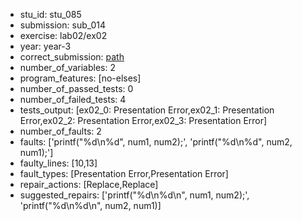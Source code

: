 - stu_id: stu_085	       
- submission: sub_014
- exercise: lab02/ex02
- year: year-3
- correct_submission: [path](https://github.com/pmorvalho/C-Pack-IPAs/blob/main/correct_submissions/year-3/lab02/ex02/ex02-stu_085-sub_015)
- number_of_variables: 2
- program_features: [no-elses] 
- number_of_passed_tests: 0
- number_of_failed_tests: 4
- tests_output: [ex02_0: Presentation Error,ex02_1: Presentation Error,ex02_2: Presentation Error,ex02_3: Presentation Error]
- number_of_faults: 2
- faults: ['printf("%d\n%d", num1, num2);', 'printf("%d\n%d", num2, num1);']
- faulty_lines: [10,13]
- fault_types: [Presentation Error,Presentation Error]
- repair_actions: [Replace,Replace] 
- suggested_repairs: ['printf("%d\n%d\n", num1, num2);', 'printf("%d\n%d\n", num2, num1)]
